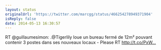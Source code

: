 ```yaml
---
layout: status
originalUrl: 'https://twitter.com/marcgg/status/466254278949371904'
isReply: false
date: 2014-05-13 16:30:57
---
```


RT @guillaumesimon: .@Tigerlily loue un bureau fermé de 12m² pouvant contenir 3 postes dans ses nouveaux locaux - Please RT http://t.co/PxW…
